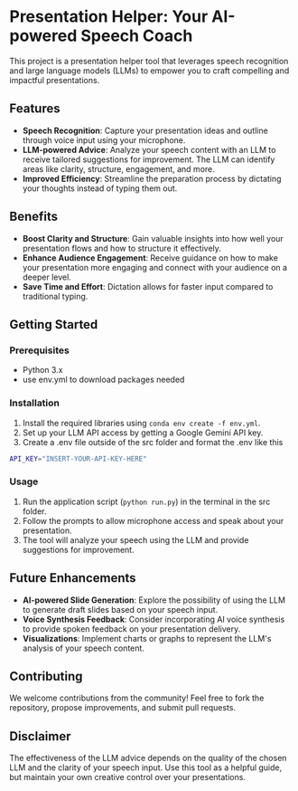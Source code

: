 # Presentation Helper: Your AI-powered Speech Coach

This project is a presentation helper tool that leverages speech recognition and large language models (LLMs) to empower you to craft compelling and impactful presentations.

## Features

- **Speech Recognition**: Capture your presentation ideas and outline through voice input using your microphone.
- **LLM-powered Advice**: Analyze your speech content with an LLM to receive tailored suggestions for improvement. The LLM can identify areas like clarity, structure, engagement, and more.
- **Improved Efficiency**: Streamline the preparation process by dictating your thoughts instead of typing them out.

## Benefits

- **Boost Clarity and Structure**: Gain valuable insights into how well your presentation flows and how to structure it effectively.
- **Enhance Audience Engagement**: Receive guidance on how to make your presentation more engaging and connect with your audience on a deeper level.
- **Save Time and Effort**: Dictation allows for faster input compared to traditional typing.

## Getting Started

### Prerequisites

- Python 3.x
- use env.yml to download packages needed

### Installation

1. Install the required libraries using `conda env create -f env.yml`.
2. Set up your LLM API access by getting a Google Gemini API key.
3. Create a .env file outside of the src folder and format the .env like this
```bash
API_KEY="INSERT-YOUR-API-KEY-HERE"
```

### Usage

1. Run the application script (`python run.py`) in the terminal in the src folder.
2. Follow the prompts to allow microphone access and speak about your presentation.
3. The tool will analyze your speech using the LLM and provide suggestions for improvement.

## Future Enhancements

- **AI-powered Slide Generation**: Explore the possibility of using the LLM to generate draft slides based on your speech input.
- **Voice Synthesis Feedback**: Consider incorporating AI voice synthesis to provide spoken feedback on your presentation delivery.
- **Visualizations**: Implement charts or graphs to represent the LLM's analysis of your speech content.

## Contributing

We welcome contributions from the community! Feel free to fork the repository, propose improvements, and submit pull requests.


## Disclaimer

The effectiveness of the LLM advice depends on the quality of the chosen LLM and the clarity of your speech input. Use this tool as a helpful guide, but maintain your own creative control over your presentations.
